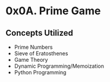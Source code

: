 # 0x0A. Prime Game

## Concepts Utilized
- Prime Numbers
- Sieve of Eratosthenes
- Game Theory
- Dynamic Programming/Memoization
- Python Programming